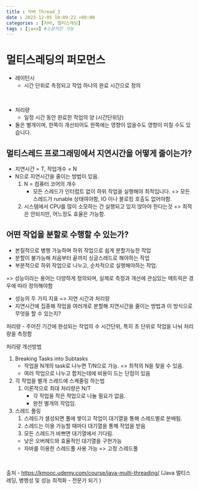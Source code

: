 ```yaml
---
title : 자바 Thread_3
date : 2023-12-05 10:09:22 +09:00
categories : [자바, 멀티스레딩]
tags : [java] #소문자만 가능
---
```





# 멀티스레딩의 퍼모먼스
 - 레이턴시
   - 시간 단위로 측정되고 작업 하나의 완료 시간으로 정의
  
<br>

 - 처리량
   - 일정 시간 동안 완료한 작업의 양 (시간단위당)
 - 둘은 별개이며, 한쪽이 개선되어도 한쪽에는 영향이 없을수도 영향이 미칠 수도 있습니다.

## 멀티스레드 프로그래밍에서 지연시간을 어떻게 줄이는가?
- 지연시간 = T, 작업개수 = N
- N으로 지연시간을 줄이는 방법이 있음.
  1. N = 컴퓨터 코어의 개수
     - 모든 스레드가 인터럽트 없이 하위 작업을 실행해야 최적입니다. => 모든 스레드가 runable 상태여야함, IO 이나 블로킹 호출도 없어야함.
  2. 시스템에서 CPU를 많이 소모하는 건 실행되고 있지 않아야 한다는것 => 최적은 안되지만, 어느정도 효율은 가능함.


## 어떤 작업을 분할로 수행할 수 있는가?
- 본질적으로 병행 가능하며 하위 작업으로 쉽게 분할가능한 작업
- 분할이 불가능해 처음부터 끝까지 싱글스레드로 해야하는 작업
- 부분적으로 하위 작업으로 나누고, 순차적으로 실행해야하는 작업.

=> 성능이라는 용어는 다양하게 정의되며, 
실제로 측정과 개선에 관심있는 메트릭은 경우에 따라 정의해야함
  - 성능의 두 가지 지표 => 지연 시간과 처리량
  - 지연시간에 집중해 작업을 여러개로 분할해 지연시간을 
  줄이는 방법과 이 방식으로 무엇을 할 수 있는지?


처리량 - 주어진 기간에 완성되는 작업의 수
시간단위, 특히 초 단위로 작업을 나눠 처리량을 측정함

처리량 개선방법
1. Breaking Tasks into Subtasks
    - 작업을 N개의 task로 나누면 T/N으로 가능. => 최적의 N을 찾을 수 있음.
    - 여러 작업으로 나누고 합치는데에 비용이 드는 단점이 있음
2. 각 작업을 별개 스레드에 스케줄링 하는법
   1. 이론적으로 최대 처리량은 N/T
        - 각 작업을 작은 작업으로 나눌 필요가 없음.
        - 완전 별개의 작업임.
3. 스레드 풀링
   1. 스레드가 샐성되면 풀에 쌓이고 작업이 대기열을 통해 스레드별로 분배됨.
   2. 스레드는 이용 가능할 때마다 대기열을 통해 작업을 받음
   3. 모든 스레드가 바쁘면 대기열에서 기다림.
    - 낮은 오버헤드와 효율적인 대기열을 구현가능
    - 자바를 이용한 스레드풀 사용 가능 => 고정 스레드풀

<br>

출처 - https://kmooc.udemy.com/course/java-multi-threading/ 
(Java 멀티스레딩, 병행성 및 성능 최적화 - 전문가 되기
)
